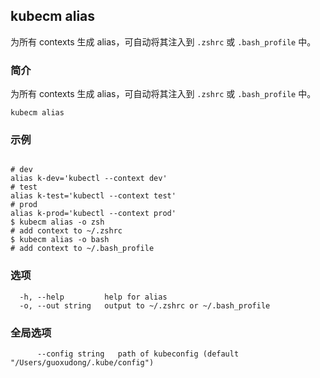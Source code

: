 ## kubecm alias

为所有 contexts 生成 alias，可自动将其注入到 `.zshrc` 或 `.bash_profile` 中。

### 简介

为所有 contexts 生成 alias，可自动将其注入到 `.zshrc` 或 `.bash_profile` 中。

```
kubecm alias
```

### 示例

```

# dev 
alias k-dev='kubectl --context dev'
# test
alias k-test='kubectl --context test'
# prod
alias k-prod='kubectl --context prod'
$ kubecm alias -o zsh
# add context to ~/.zshrc
$ kubecm alias -o bash
# add context to ~/.bash_profile

```

### 选项

```
  -h, --help         help for alias
  -o, --out string   output to ~/.zshrc or ~/.bash_profile
```

### 全局选项

```
      --config string   path of kubeconfig (default "/Users/guoxudong/.kube/config")
```
